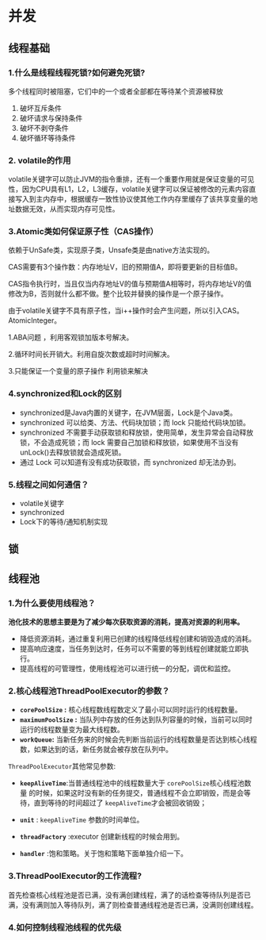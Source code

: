 # 并发

## 线程基础

### 1.什么是线程线程死锁?如何避免死锁?

多个线程同时被阻塞，它们中的一个或者全部都在等待某个资源被释放

1. 破坏互斥条件
2. 破坏请求与保持条件
3. 破坏不剥夺条件
4. 破坏循环等待条件

### 2. volatile的作用

volatile关键字可以防止JVM的指令重排，还有一个重要作用就是保证变量的可见性，因为CPU具有L1，L2，L3缓存，volatile关键字可以保证被修改的元素内容直接写入到主内存中，根据缓存一致性协议使其他工作内存里缓存了该共享变量的地址数据无效，从而实现内存可见性。

### 3.Atomic类如何保证原子性（CAS操作）

依赖于UnSafe类，实现原子类，Unsafe类是由native方法实现的。

CAS需要有3个操作数：内存地址V，旧的预期值A，即将要更新的目标值B。

CAS指令执行时，当且仅当内存地址V的值与预期值A相等时，将内存地址V的值修改为B，否则就什么都不做。整个比较并替换的操作是一个原子操作。

由于volatile关键字不具有原子性，当i++操作时会产生问题，所以引入CAS。AtomicInteger。

1.ABA问题 ，利用客观锁加版本号解决。

2.循环时间长开销大。利用自旋次数或超时时间解决。

3.只能保证一个变量的原子操作 利用锁来解决

### 4.synchronized和Lock的区别

- synchronized是Java内置的关键字，在JVM层面，Lock是个Java类。
- synchronized 可以给类、方法、代码块加锁；而 lock 只能给代码块加锁。
- synchronized 不需要手动获取锁和释放锁，使用简单，发生异常会自动释放锁，不会造成死锁；而 lock 需要自己加锁和释放锁，如果使用不当没有 unLock()去释放锁就会造成死锁。
- 通过 Lock 可以知道有没有成功获取锁，而 synchronized 却无法办到。

### 5.线程之间如何通信？

- volatile关键字
- synchronized
- Lock下的等待/通知机制实现

## 锁

## 线程池

### 1.为什么要使用线程池？

**池化技术的思想主要是为了减少每次获取资源的消耗，提高对资源的利用率。**

- 降低资源消耗，通过重复利用已创建的线程降低线程创建和销毁造成的消耗。
- 提高响应速度，当任务到达时，任务可以不需要的等到线程创建就能立即执行。
- 提高线程的可管理性，使用线程池可以进行统一的分配，调优和监控。

### 2.核心线程池ThreadPoolExecutor的参数？

- **`corePoolSize` :** 核心线程数线程数定义了最小可以同时运行的线程数量。
- **`maximumPoolSize` :** 当队列中存放的任务达到队列容量的时候，当前可以同时运行的线程数量变为最大线程数。
- **`workQueue`:** 当新任务来的时候会先判断当前运行的线程数量是否达到核心线程数，如果达到的话，新任务就会被存放在队列中。

`ThreadPoolExecutor`其他常见参数:

- **`keepAliveTime`**:当普通线程池中的线程数量大于 `corePoolSize`核心线程池数量 的时候，如果这时没有新的任务提交，普通线程不会立即销毁，而是会等待，直到等待的时间超过了 `keepAliveTime`才会被回收销毁；

- **`unit`** : `keepAliveTime` 参数的时间单位。

- **`threadFactory`** :executor 创建新线程的时候会用到。

- **`handler`** :饱和策略。关于饱和策略下面单独介绍一下。

### 3.ThreadPoolExecutor的工作流程?

首先检查核心线程池是否已满，没有满创建线程，满了的话检查等待队列是否已满，没有满则加入等待队列，满了则检查普通线程池是否已满，没满则创建线程。 

### 4.如何控制线程池线程的优先级



